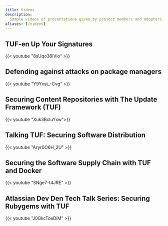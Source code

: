 ```yaml
---
title: Videos
description:
  Sample videos of presentations given by project members and adopters.
aliases: [/videos]
---
```


## TUF-en Up Your Signatures

{{< youtube "8sUqo36IVio" >}}

## Defending against attacks on package managers

{{< youtube "Y9Yxst_-Cvg" >}}

## Securing Content Repositories with The Update Framework (TUF)

{{< youtube "Xuk3BcluYxw">}}

## Talking TUF: Securing Software Distribution

{{< youtube "Aryr0O6H_2U" >}}

## Securing the Software Supply Chain with TUF and Docker

{{< youtube "SNge7-t4JRE" >}}

## Atlassian Dev Den Tech Talk Series: Securing Rubygems with TUF

{{< youtube "J0GkcToeDiM" >}}
